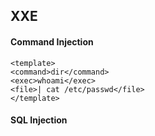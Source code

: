 ## XXE

#### Command Injection

```
<template>
<command>dir</command>
<exec>whoami</exec>
<file>| cat /etc/passwd</file>
</template>
```

#### SQL Injection

```

```




```

```



```

```
